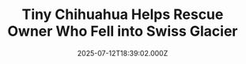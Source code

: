 ---
title: "Tiny Chihuahua Helps Rescue Owner Who Fell into Swiss Glacier"
date: 2025-07-12T18:39:02.000Z
category: Human Kindness
externalLink: "https://www.goodnewsnetwork.org/tiny-chihuahua-helps-rescue-owner-who-fell-into-swiss-glacier/"
image: ""
excerpt: "Like a miniature St. Bernard, a Chihuahua is being called a “four-legged hero” after helping to save his owner who had fallen down an icy crevasse in the Swiss Alps. The Air Zermatt helicopter company credited the long-haired pup with leading them to the location of the man who was hiking the Fee Glacier in […] The post Tiny Chihuahua…"
---